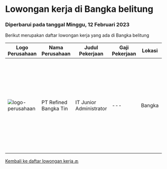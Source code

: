 
  # Lowongan kerja di Bangka belitung

  ### Diperbarui pada tanggal Minggu, 12 Februari 2023

  Berikut merupakan daftar lowongan kerja yang ada di Bangka belitung

  |Logo Perusahaan | Nama Perusahaan | Judul Pekerjaan | Gaji Pekerjaan | Lokasi | Deskripsi | Tanggal diunggah | Pranala |
  | -------------- | --------------- | --------------- | --------- | --------- | -------------- | ------- | ----------- |
  |![logo-perusahaan](https://image-service-cdn.seek.com.au/250de8bba9c9bbd669911cb656ad3c0b424924ea/ee4dce1061f3f616224767ad58cb2fc751b8d2dc)|PT Refined Bangka Tin|IT Junior Administrator|---|Bangka|Tugas dan Tanggung Jawab Utama : Menguasai Bahasa Pemrograman Web Based minimal (PHP atau Javascript). Menguasai Database (MySQL/ Oracle). Mengerti...|Kamis, 02 Februari 2023|https://www.jobstreet.co.id/id/job/it-junior-administrator-4208053?token=0~9212a39d-06ed-41cb-a253-4d5b5164eaf3&sectionRank=1&jobId=jobstreet-id-job-4208053|


  [Kembali ke daftar lowongan kerja 🔙](../README.md#daftar-lowongan-kerja)
  